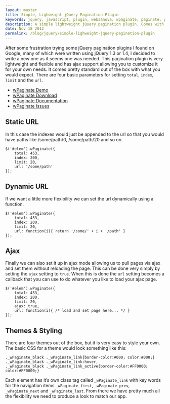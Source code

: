 ```yaml
---
layout: master
title: Simple, Lighweight jQuery Pagination Plugin
keywords: jquery, javascript, plugin, websanova, wpaginate, paginate, pagination
description: A simple lightweight jQuery pagination plugin. Comes with ajax support allowing you to customize for your needs.
date: Nov 18 2012
permalink: /blog/jquery/simple-lighweight-jquery-pagination-plugin
---
```


After some frustration trying some jQuery pagination plugins I found on Google, many of which were written using jQuery 1.3 or 1.4, I decided to write a new one as it seems one was needed. This pagination plugin is very lightweight and flexible and has ajax support allowing you to customize it for your own needs. It comes pretty standard out of the box with what you would expect. There are four basic parameters for setting `total`, `index`, `limit` and the `url`.

* [wPaginate Demo](http://wpaginate.websanova.com/)
* [wPaginate Download](https://github.com/websanova/wPaginate/tags)
* [wPaginate Documentation](https://github.com/websanova/wPaginate#wpaginatejs)
* [wPaginate Issues](https://github.com/websanova/wPaginate/issues)

## Static URL

In this case the indexes would just be appended to the url so that you would have paths like /some/path/0, /some/path/20 and so on.

~~~
$('#elem').wPaginate({
    total: 453,
    index: 200,
    limit: 20,
    url: '/some/path'
});
~~~

## Dynamic URL

If we want a little more flexibility we can set the url dynamically using a function.

~~~
$('#elem').wPaginate({
    total: 453,
    index: 200,
    limit: 20,
    url: function(i){ return '/some/' + i + '/path' }
});
~~~

## Ajax

Finally we can also set it up in ajax mode allowing us to pull pages via ajax and set them without reloading the page. This can be done very simply by setting the `ajax` setting to `true`. When this is done the `url` setting becomes a callback that you can use to do whatever you like to load your ajax page.

~~~
$('#elem').wPaginate({
    total: 453,
    index: 200,
    limit: 20,
    ajax: true,
    url: function(i){ /* load and set page here... */ }
});
~~~

## Themes & Styling

There are four themes out of the box, but it is very easy to style your own. The basic CSS for a theme would look something like this:

~~~
._wPaginate_black ._wPaginate_link{border-color:#000; color:#000;}
._wPaginate_black ._wPaginate_link:hover,
._wPaginate_black ._wPaginate_link_active{border-color:#FF0000; color:#FF0000;}
~~~

Each element has it’s own class tag called `_wPaginate_link` with key words for the navigation items `_wPaginate_first`, `_wPaginate_prev`, `_wPaginate_next` and `_wPaginate_last`. From there we have pretty much all the flexibility we need to produce a look to match our app.